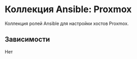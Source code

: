 # Коллекция Ansible: Proxmox

Коллекция ролей Ansible для настройки хостов Proxmox.

## Зависимости

Нет
